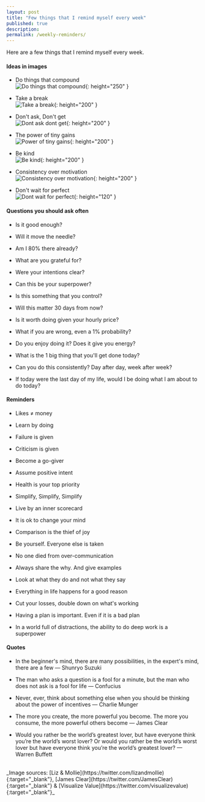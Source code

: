 ```yaml
---
layout: post
title: "Few things that I remind myself every week"
published: true
description: 
permalink: /weekly-reminders/
---
```


Here are a few things that I remind myself every week. 

#### **Ideas in images** 

- Do things that compound <br>
![Do things that compound](/assets/img/do_things_that_compound.jpeg){: height="250" }

- Take a break <br>
![Take a break](/assets/img/take_a_break.jpeg){: height="200" }

- Don't ask, Don't get <br>
![Dont ask dont get](/assets/img/dont_ask_dont_get.png){: height="200" }

- The power of tiny gains <br>
![Power of tiny gains](/assets/img/power_of_tiny_gains.jpeg){: height="200" }

- Be kind <br>
![Be kind](/assets/img/be_kind.png){: height="200" }

- Consistency over motivation <br>
![Consistency over motivation](/assets/img/consistency_over_motivation.png){: height="200" }

- Don't wait for perfect <br>
![Dont wait for perfect](/assets/img/dont_wait_for_perfect.png){: height="120" }

#### **Questions you should ask often** 

- Is it good enough?

- Will it move the needle?

- Am I 80% there already?

- What are you grateful for?

- Were your intentions clear?

- Can this be your superpower?

- Is this something that you control?

- Will this matter 30 days from now?

- Is it worth doing given your hourly price?

- What if you are wrong, even a 1% probability?

- Do you enjoy doing it? Does it give you energy?

- What is the 1 big thing that you'll get done today?

- Can you do this consistently? Day after day, week after week?

- If today were the last day of my life, would I be doing what I am about to do today?


#### **Reminders**

- Likes ≠ money

- Learn by doing

- Failure is given

- Criticism is given

- Become a go-giver

- Assume positive intent

- Health is your top priority

- Simplify, Simplify, Simplify

- Live by an inner scorecard

- It is ok to change your mind

- Comparison is the thief of joy

- Be yourself. Everyone else is taken 

- No one died from over-communication

- Always share the why. And give examples

- Look at what they do and not what they say 

- Everything in life happens for a good reason

- Cut your losses, double down on what's working

- Having a plan is important. Even if it is a bad plan

- In a world full of distractions, the ability to do deep work is a superpower


#### **Quotes**

- In the beginner's mind, there are many possibilities, in the expert's mind, there are a few — Shunryo Suzuki

- The man who asks a question is a fool for a minute, but the man who does not ask is a fool for life — Confucius

- Never, ever, think about something else when you should be thinking about the power of incentives — Charlie Munger

- The more you create, the more powerful you become. The more you consume, the more powerful others become — James Clear 

- Would you rather be the world’s greatest lover, but have everyone think you’re the world’s worst lover? Or would you rather be the world’s worst lover but have everyone think you’re the world’s greatest lover? — Warren Buffett

<br>
_Image sources: [Liz & Mollie](https://twitter.com/lizandmollie){:target="_blank"}, [James Clear](https://twitter.com/JamesClear){:target="_blank"} & [Visualize Value](https://twitter.com/visualizevalue){:target="_blank"}_
